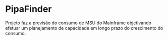 # PipaFinder
Projeto faz a previsão do consumo de MSU do Mainframe objetivando efetuar um planejamento de capacidade em longo prazo do crescimento do consumo.
